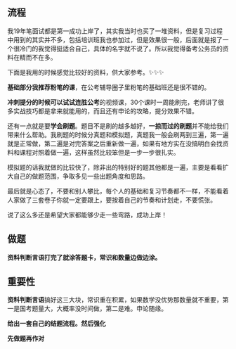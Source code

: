 ## 流程

我19年笔面试都是第一成功上岸了，其实我当时也买了一堆资料，但是复习过程中用到的其实并不多，包括培训班我也参加过，但是效果很一般，后面就是报了一个很冷门的我觉得挺适合自己，具体的名字就不说了。所以我觉得备考公务员的资料在精而不在多。

下面是我用的时候感觉比较好的资料，供大家参考。✨✨✨

**基础部分我推荐粉笔的课**，在公考辅导圈子里粉笔的基础班还是很不错的。

**冲刺提分的时候可以试试连胜公考**的视频课，30个课时一周能刷完，老师讲了很多实战技巧都是拿来就能用的，而且还有申论的攻略，提分效果不错。

还有一点就是要**学会刷题**。题目不是刷的越多越好，**一掠而过的刷题**并不能给我们带来什么帮助。我刷题的时候分真题和模拟题，真题我一般会刷两到三遍，第一遍就是正常做，第二遍是对完答案之后重新做一遍，如果有地方实在没搞明白会找资料和课程对照着做一遍，这样虽然比较笨但是一步一步很扎实。

模拟题的话我就做的比较快了，除非出的特别好的题其他都是一遍，主要是看看扩大自己的做题范围，争取多见一些出题角度和思路。

最后就是心态了，不要和别人攀比，每个人的基础和复习节奏都不一样，不能看着人家做了三套卷子你就一定要跟上，要按着自己的节奏和计划走，不要慌张。

说了这么多还是希望大家都能够少走一些弯路，成功上岸！

## 做题

**资料判断言语打完了就涂答题卡，常识和数量边做边涂。**

## 重要性

**资料判断言语**搞好这三大块，常识重在积累，如果数学没优势那数量就不重要，第一是国考题量大，大概率没时间做，第二是难。申论随缘。





**给出一套自己的结题流程。然后强化**

**先做题再作对**



